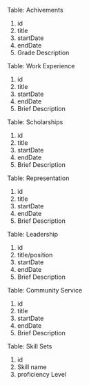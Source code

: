 Table: Achivements

1. id
2. title
3. startDate
4. endDate
5. Grade Description

Table: Work Experience

1. id
2. title
3. startDate
4. endDate
5. Brief Description

Table: Scholarships

1. id
2. title
3. startDate
4. endDate
5. Brief Description

Table: Representation

1. id
2. title
3. startDate
4. endDate
5. Brief Description

Table: Leadership

1. id
2. title/position
3. startDate
4. endDate
5. Brief Description

Table: Community Service

1. id
2. title
3. startDate
4. endDate
5. Brief Description

Table: Skill Sets

1. id
2. Skill name
3. proficiency Level




